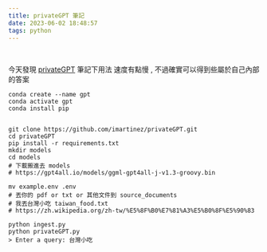 ```yaml
---
title: privateGPT 筆記
date: 2023-06-02 18:48:57
tags: python
---
```

&nbsp;
<!-- more -->

今天發現 [privateGPT](https://github.com/imartinez/privateGPT) 筆記下用法
速度有點慢 , 不過確實可以得到些屬於自己內部的答案
```
conda create --name gpt
conda activate gpt
conda install pip


git clone https://github.com/imartinez/privateGPT.git
cd privateGPT
pip install -r requirements.txt
mkdir models
cd models
# 下載搬進去 models
# https://gpt4all.io/models/ggml-gpt4all-j-v1.3-groovy.bin

mv example.env .env
# 丟你的 pdf or txt or 其他文件到 source_documents
# 我丟台灣小吃 taiwan_food.txt
# https://zh.wikipedia.org/zh-tw/%E5%8F%B0%E7%81%A3%E5%B0%8F%E5%90%83

python ingest.py
python privateGPT.py
> Enter a query: 台灣小吃
```
